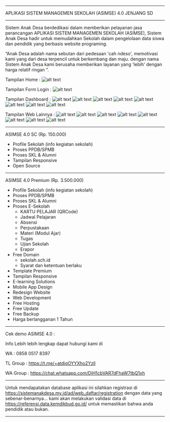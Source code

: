 *********************************************************
APLIKASI SISTEM MANAGEMEN SEKOLAH (ASIMSE) 4.0 JENJANG SD
*********************************************************

Sistem Anak Desa berdedikasi dalam memberikan pelayanan jasa perancangan APLIKASI SISTEM MANAGEMEN SEKOLAH (ASIMSE), Sistem Anak Desa hadir untuk memudahkan Sekolah dalam pengelolaan data siswa dan pendidik yang berbasis website programing.

“Anak Desa adalah nama sebutan dari pedesaan 'cah ndeso', memotivasi kami yang dari desa terpencil untuk berkembang dan maju. dengan nama Sistem Anak Desa kami berusaha memberikan layanan yang 'lebih' dengan harga relatif ringan ”.

Tampilan Home :
![alt text](https://raw.githubusercontent.com/anak-desa1/ASIMSE-4.0-SD/master/template.JPG?raw=true)

Tampilan Form Login :
![alt text](https://raw.githubusercontent.com/anak-desa1/ASIMSE-4.0-SD/master/gambar_form_login.PNG?raw=true)

Tampilan Dashboard :
![alt text](https://raw.githubusercontent.com/anak-desa1/ASIMSE-4.0-SD/master/dashboard-1.PNG?raw=true)
![alt text](https://raw.githubusercontent.com/anak-desa1/ASIMSE-4.0-SD/master/dashboard-2.PNG?raw=true)
![alt text](https://raw.githubusercontent.com/anak-desa1/ASIMSE-4.0-SD/master/dashboard-3.PNG?raw=true)
![alt text](https://raw.githubusercontent.com/anak-desa1/ASIMSE-4.0-SD/master/dashboard-absen.PNG?raw=true)
![alt text](https://raw.githubusercontent.com/anak-desa1/ASIMSE-4.0-SD/master/dashboard-cbt.PNG?raw=true)
![alt text](https://raw.githubusercontent.com/anak-desa1/ASIMSE-4.0-SD/master/dashboard-lulus.PNG?raw=true)
![alt text](https://raw.githubusercontent.com/anak-desa1/ASIMSE-4.0-SD/master/dashboard-perpustakaan.PNG?raw=true)
![alt text](https://raw.githubusercontent.com/anak-desa1/ASIMSE-4.0-SD/master/dashboard-ppdb.PNG?raw=true)

Tampilan Web Lainnya :
![alt text](https://raw.githubusercontent.com/anak-desa1/ASIMSE-4.0-SD/master/ppdb-1.PNG?raw=true)
![alt text](https://raw.githubusercontent.com/anak-desa1/ASIMSE-4.0-SD/master/ppdb-2.PNG?raw=true)
![alt text](https://raw.githubusercontent.com/anak-desa1/ASIMSE-4.0-SD/master/lulus-1.PNG?raw=true)
![alt text](https://raw.githubusercontent.com/anak-desa1/ASIMSE-4.0-SD/master/lulus-2.PNG?raw=true)
![alt text](https://raw.githubusercontent.com/anak-desa1/ASIMSE-4.0-SD/master/lulus-3.PNG?raw=true)
![alt text](https://raw.githubusercontent.com/anak-desa1/ASIMSE-4.0-SD/master/sekolah-1.PNG?raw=true)
![alt text](https://raw.githubusercontent.com/anak-desa1/ASIMSE-4.0-SD/master/sekolah-2.PNG?raw=true)
![alt text](https://raw.githubusercontent.com/anak-desa1/ASIMSE-4.0-SD/master/sekolah-3.PNG?raw=true)

***************************************************************
ASIMSE 4.0 SC (Rp. 150.000)
- Profile Sekolah (info kegiatan sekolah)
- Proses PPDB/SPMB
- Proses SKL & Alumni
- Tampilan Responsive
- Open Source
***************************************************************
ASIMSE 4.0 Premium (Rp. 3.500.000)
- Profile Sekolah (info kegiatan sekolah)
- Proses PPDB/SPMB
- Proses SKL & Alumni
- Proses E-Sekolah
  * KARTU PELAJAR (QRCode)
  * Jadwal Pelajaran
  * Absensi
  * Perpustakaan 
  * Materi (Modul Ajar)
  * Tugas 
  * Ujian Sekolah
  * Erapor
- Free Domain
  * sekolah.sch.id
  * Syarat dan ketentuan berlaku
- Template Premium
- Tampilan Responsive
- E-learning Solutions
- Mobile App Design
- Redesign Website
- Web Development
- Free Hosting
- Free Update
- Free Backup
- Harga berlangganan 1 Tahun
***************************************************************
Cek demo ASIMSE 4.0 :

Info Lebih lebih lengkap dapat hubungi kami di

WA : 0858 0517 8397

TL Group : https://t.me/+atdjqOYYXho2Yzll

WA Group : https://chat.whatsapp.com/DjH1cbVAR7dFhaW7tbQ1xh
***************************************************************
Untuk mendapatakan database aplikasi ini silahkan registrasi di https://sistemanakdesa.my.id/ad/web_daftar/registration
dengan data yang sebenar-benarnya...
kami akan melakukan validasi data di https://referensi.data.kemdikbud.go.id/
untuk memastikan bahwa anda pendidik atau bukan.
***************************************************************







